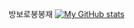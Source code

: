 방보로봉봉재
[![My GitHub stats](https://github-readme-stats.vercel.app/api?username=SeungJae928)](https://github.com/SeungJae928/github-readme-stats)
